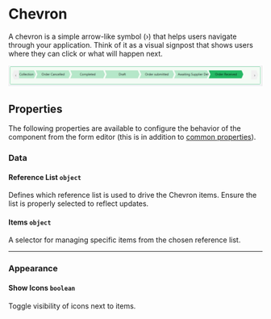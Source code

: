 # Chevron

A chevron is a simple arrow-like symbol (›) that helps users navigate through your application. Think of it as a visual signpost that shows users where they can click or what will happen next.

![Image](../Advanced/images/chevron1.png)

## Properties

The following properties are available to configure the behavior of the component from the form editor (this is in addition to [common properties](/docs/front-end-basics/form-components/common-component-properties)).

### Data

#### **Reference List** `object`
Defines which reference list is used to drive the Chevron items. Ensure the list is properly selected to reflect updates.

#### **Items** `object`
A selector for managing specific items from the chosen reference list.

___

### Appearance

#### **Show Icons** `boolean`
Toggle visibility of icons next to items.


